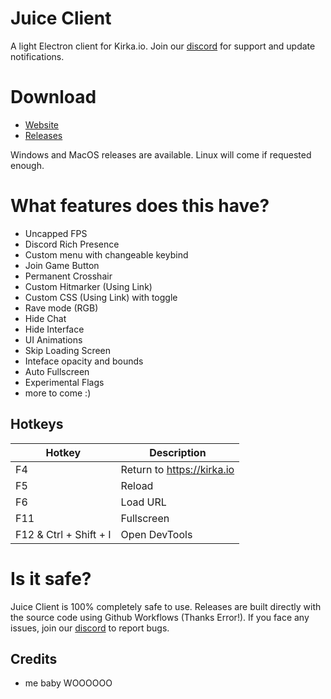 # Juice Client

A light Electron client for Kirka.io. Join our [discord](https://discord.gg/FjzAAdSjng) for support and update notifications.

# Download

- [Website](https://juice.irrvlo.xyz)
- [Releases](https://github.com/irrvlo/juice-client/releases)

Windows and MacOS releases are available. Linux will come if requested enough.

# What features does this have?

- Uncapped FPS
- Discord Rich Presence
- Custom menu with changeable keybind
- Join Game Button
- Permanent Crosshair
- Custom Hitmarker (Using Link)
- Custom CSS (Using Link) with toggle
- Rave mode (RGB)
- Hide Chat
- Hide Interface
- UI Animations
- Skip Loading Screen
- Inteface opacity and bounds
- Auto Fullscreen
- Experimental Flags
- more to come :)

## Hotkeys
| Hotkey | Description |
| ------ | ----------- |
| F4 | Return to https://kirka.io |
| F5 | Reload |
| F6 | Load URL |
| F11 | Fullscreen |
| F12 & Ctrl + Shift + I | Open DevTools |

# Is it safe?

Juice Client is 100% completely safe to use. Releases are built directly with the source code using Github Workflows (Thanks Error!). If you face any issues, join our [discord](https://discord.gg/FjzAAdSjng) to report bugs.

## Credits

- me baby WOOOOOO
